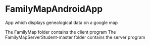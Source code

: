 # FamilyMapAndroidApp
App which displays genealogical data on a google map

The FamilyMap folder contains the client program
The FamilyMapServerStudent-master folder contains the server program
